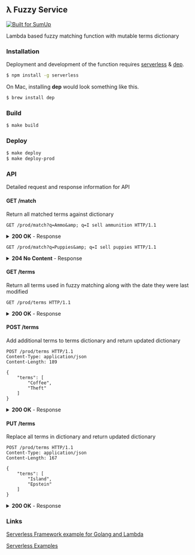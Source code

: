 ## λ Fuzzy Service
[![Built for SumUp](https://img.shields.io/badge/Built%20for%20SumUp-blue?style=flat)](http://sumup.com/)

Lambda based fuzzy matching function with mutable terms dictionary

### Installation
Deployment and development of the function requires [serverless](https://github.com/serverless/serverless) & [dep](https://github.com/golang/dep).

```bash
$ npm install -g serverless
```

On Mac, installing **dep** would look something like this.

```bash
$ brew install dep
```

### Build
```bash
$ make build
```

### Deploy
```bash
$ make deploy
$ make deploy-prod
```

### API
Detailed request and response information for API


#### GET /match
Return all matched terms against dictionary
```http
GET /prod/match?q=Ammo&amp; q=I sell ammunition HTTP/1.1
```

<details>
<summary><strong>200 OK</strong> - Response</summary>

```js
[
    {
        "query": "Ammo",
        "terms": [
            "Ammo",
            "Ammunition"
        ]
    }
]
``` 
</details>

```http
GET /prod/match?q=Puppies&amp; q=I sell puppies HTTP/1.1
```

<details>
<summary><strong>204 No Content</strong> - Response</summary>

```js
...
``` 
</details>

#### GET /terms
Return all terms used in fuzzy matching along with the date they were last modified

```http
GET /prod/terms HTTP/1.1
```

<details>
<summary><strong>200 OK</strong> - Response</summary>

```js
{
    "modified": 1572891670,
    "terms": [
        "420",
        "Adult",
        "Airline",
        "Ammo"
        ...
    ]
}
```
</details>

#### POST /terms
Add additional terms to terms dictionary and return updated dictionary

```http
POST /prod/terms HTTP/1.1
Content-Type: application/json
Content-Length: 189

{
    "terms": [
        "Coffee",
        "Theft"
    ]
}
```

<details>
<summary><strong>200 OK</strong> - Response</summary>

```js
{
    "modified": 1572893178,
    "terms": [
        "420",
        "Adult",
        "Airline",
        "Ammo",
        ...
        "Coffee",
        "Theft"
    ]
}
```
</details>

#### PUT /terms
Replace all terms in dictionary and return updated dictionary

```http
POST /prod/terms HTTP/1.1
Content-Type: application/json
Content-Length: 167

{
    "terms": [
        "Island",
        "Epstein"
    ]
}
```

<details>
<summary><strong>200 OK</strong> - Response</summary>

```js
{
    "modified": 1572893446,
    "terms": [
        "Island",
        "Epstein"
    ]
}
``` 
</details>
    
### Links

[Serverless Framework example for Golang and Lambda](https://serverless.com/blog/framework-example-golang-lambda-support/)

[Serverless Examples](https://github.com/serverless/examples)
